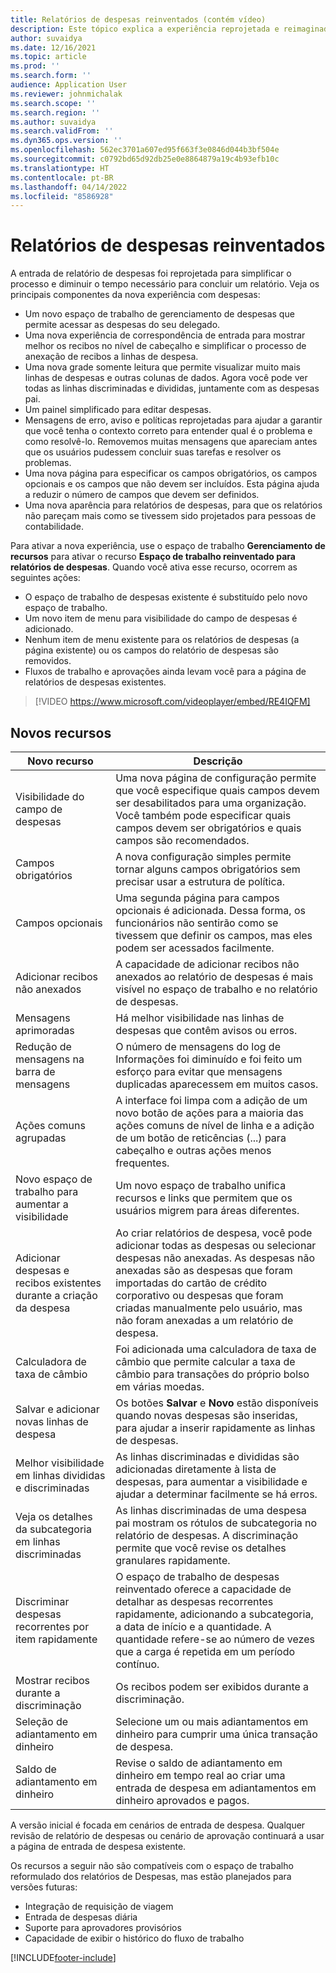 ```yaml
---
title: Relatórios de despesas reinventados (contém vídeo)
description: Este tópico explica a experiência reprojetada e reimaginada para a entrada de relatórios de despesas.
author: suvaidya
ms.date: 12/16/2021
ms.topic: article
ms.prod: ''
ms.search.form: ''
audience: Application User
ms.reviewer: johnmichalak
ms.search.scope: ''
ms.search.region: ''
ms.author: suvaidya
ms.search.validFrom: ''
ms.dyn365.ops.version: ''
ms.openlocfilehash: 562ec3701a607ed95f663f3e0846d044b3bf504e
ms.sourcegitcommit: c0792bd65d92db25e0e8864879a19c4b93efb10c
ms.translationtype: HT
ms.contentlocale: pt-BR
ms.lasthandoff: 04/14/2022
ms.locfileid: "8586928"
---
```

# <a name="expense-reports-reimagined"></a>Relatórios de despesas reinventados

A entrada de relatório de despesas foi reprojetada para simplificar o processo e diminuir o tempo necessário para concluir um relatório. Veja os principais componentes da nova experiência com despesas:

- Um novo espaço de trabalho de gerenciamento de despesas que permite acessar as despesas do seu delegado.
- Uma nova experiência de correspondência de entrada para mostrar melhor os recibos no nível de cabeçalho e simplificar o processo de anexação de recibos a linhas de despesa.
- Uma nova grade somente leitura que permite visualizar muito mais linhas de despesas e outras colunas de dados. Agora você pode ver todas as linhas discriminadas e divididas, juntamente com as despesas pai.
- Um painel simplificado para editar despesas.
- Mensagens de erro, aviso e políticas reprojetadas para ajudar a garantir que você tenha o contexto correto para entender qual é o problema e como resolvê-lo. Removemos muitas mensagens que apareciam antes que os usuários pudessem concluir suas tarefas e resolver os problemas.
- Uma nova página para especificar os campos obrigatórios, os campos opcionais e os campos que não devem ser incluídos. Esta página ajuda a reduzir o número de campos que devem ser definidos.
- Uma nova aparência para relatórios de despesas, para que os relatórios não pareçam mais como se tivessem sido projetados para pessoas de contabilidade.

Para ativar a nova experiência, use o espaço de trabalho **Gerenciamento de recursos** para ativar o recurso **Espaço de trabalho reinventado para relatórios de despesas**. Quando você ativa esse recurso, ocorrem as seguintes ações:

- O espaço de trabalho de despesas existente é substituído pelo novo espaço de trabalho.
- Um novo item de menu para visibilidade do campo de despesas é adicionado.
- Nenhum item de menu existente para os relatórios de despesas (a página existente) ou os campos do relatório de despesas são removidos.
- Fluxos de trabalho e aprovações ainda levam você para a página de relatórios de despesas existentes.

> [!VIDEO https://www.microsoft.com/videoplayer/embed/RE4IQFM]

## <a name="new-features"></a>Novos recursos

| Novo recurso | Descrição |
|---|----|
| Visibilidade do campo de despesas | Uma nova página de configuração permite que você especifique quais campos devem ser desabilitados para uma organização. Você também pode especificar quais campos devem ser obrigatórios e quais campos são recomendados. |
| Campos obrigatórios | A nova configuração simples permite tornar alguns campos obrigatórios sem precisar usar a estrutura de política. |
| Campos opcionais | Uma segunda página para campos opcionais é adicionada. Dessa forma, os funcionários não sentirão como se tivessem que definir os campos, mas eles podem ser acessados facilmente. |
| Adicionar recibos não anexados | A capacidade de adicionar recibos não anexados ao relatório de despesas é mais visível no espaço de trabalho e no relatório de despesas. |
| Mensagens aprimoradas | Há melhor visibilidade nas linhas de despesas que contêm avisos ou erros. |
| Redução de mensagens na barra de mensagens| O número de mensagens do log de Informações foi diminuído e foi feito um esforço para evitar que mensagens duplicadas aparecessem em muitos casos. |
| Ações comuns agrupadas | A interface foi limpa com a adição de um novo botão de ações para a maioria das ações comuns de nível de linha e a adição de um botão de reticências (...) para cabeçalho e outras ações menos frequentes. |
| Novo espaço de trabalho para aumentar a visibilidade | Um novo espaço de trabalho unifica recursos e links que permitem que os usuários migrem para áreas diferentes. |
| Adicionar despesas e recibos existentes durante a criação da despesa | Ao criar relatórios de despesa, você pode adicionar todas as despesas ou selecionar despesas não anexadas. As despesas não anexadas são as despesas que foram importadas do cartão de crédito corporativo ou despesas que foram criadas manualmente pelo usuário, mas não foram anexadas a um relatório de despesa.|
| Calculadora de taxa de câmbio | Foi adicionada uma calculadora de taxa de câmbio que permite calcular a taxa de câmbio para transações do próprio bolso em várias moedas. |
| Salvar e adicionar novas linhas de despesa | Os botões **Salvar** e **Novo** estão disponíveis quando novas despesas são inseridas, para ajudar a inserir rapidamente as linhas de despesas. |
| Melhor visibilidade em linhas divididas e discriminadas | As linhas discriminadas e divididas são adicionadas diretamente à lista de despesas, para aumentar a visibilidade e ajudar a determinar facilmente se há erros. |
| Veja os detalhes da subcategoria em linhas discriminadas | As linhas discriminadas de uma despesa pai mostram os rótulos de subcategoria no relatório de despesas. A discriminação permite que você revise os detalhes granulares rapidamente.|
|Discriminar despesas recorrentes por item rapidamente | O espaço de trabalho de despesas reinventado oferece a capacidade de detalhar as despesas recorrentes rapidamente, adicionando a subcategoria, a data de início e a quantidade. A quantidade refere-se ao número de vezes que a carga é repetida em um período contínuo. |
| Mostrar recibos durante a discriminação | Os recibos podem ser exibidos durante a discriminação. |
| Seleção de adiantamento em dinheiro | Selecione um ou mais adiantamentos em dinheiro para cumprir uma única transação de despesa. |
| Saldo de adiantamento em dinheiro | Revise o saldo de adiantamento em dinheiro em tempo real ao criar uma entrada de despesa em adiantamentos em dinheiro aprovados e pagos. |

A versão inicial é focada em cenários de entrada de despesa. Qualquer revisão de relatório de despesas ou cenário de aprovação continuará a usar a página de entrada de despesa existente.


Os recursos a seguir não são compatíveis com o espaço de trabalho reformulado dos relatórios de Despesas, mas estão planejados para versões futuras: 

- Integração de requisição de viagem
- Entrada de despesas diária
- Suporte para aprovadores provisórios
- Capacidade de exibir o histórico do fluxo de trabalho


[!INCLUDE[footer-include](../includes/footer-banner.md)]
